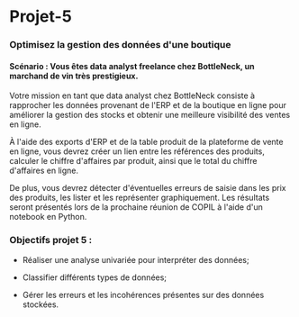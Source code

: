 # Projet-5
### Optimisez la gestion des données d'une boutique 

#### Scénario : Vous êtes data analyst freelance chez BottleNeck, un marchand de vin très prestigieux. 

Votre mission en tant que data analyst chez BottleNeck consiste à rapprocher les données provenant de l'ERP et de la boutique en ligne pour améliorer la gestion des stocks et obtenir une meilleure visibilité des ventes en ligne.

À l'aide des exports d'ERP et de la table produit de la plateforme de vente en ligne, vous devrez créer un lien entre les références des produits, calculer le chiffre d'affaires par produit, ainsi que le total du chiffre d'affaires en ligne.

De plus, vous devrez détecter d'éventuelles erreurs de saisie dans les prix des produits, les lister et les représenter graphiquement. Les résultats seront présentés lors de la prochaine réunion de COPIL à l'aide d'un notebook en Python. 

### Objectifs projet 5 :

- Réaliser une analyse univariée pour interpréter des données;
  
- Classifier différents types de données;
  
- Gérer les erreurs et les incohérences présentes sur des données stockées. 
